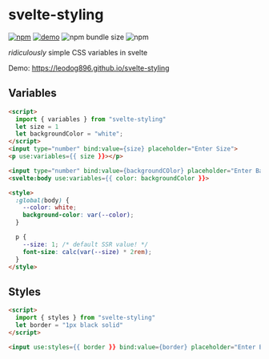 # svelte-styling

[![npm](https://img.shields.io/npm/v/svelte-styling)](https://npmjs.com/package/svelte-styling)
[![demo](https://img.shields.io/badge/demo-live-brightgreen)](https://leodog896.github.io/svelte-styling/demo)
![npm bundle size](https://img.shields.io/bundlephobia/minzip/svelte-styling)
![npm](https://img.shields.io/npm/dt/svelte-styling)

*ridiculously* simple CSS variables in svelte

Demo: https://leodog896.github.io/svelte-styling

## Variables

```html
<script>
  import { variables } from "svelte-styling"
  let size = 1
  let backgroundColor = "white";
</script>
<input type="number" bind:value={size} placeholder="Enter Size">
<p use:variables={{ size }}></p>

<input type="number" bind:value={backgroundCOlor} placeholder="Enter Background Color">
<svelte:body use:variables={{ color: backgroundColor }}>

<style>
  :global(body) {
    --color: white;
    background-color: var(--color);
  }

  p {
    --size: 1; /* default SSR value! */
    font-size: calc(var(--size) * 2rem);
  }
</style>
```

## Styles

```html
<script>
  import { styles } from "svelte-styling"
  let border = "1px black solid"
</script>

<input use:styles={{ border }} bind:value={border} placeholder="Enter Border">
```
